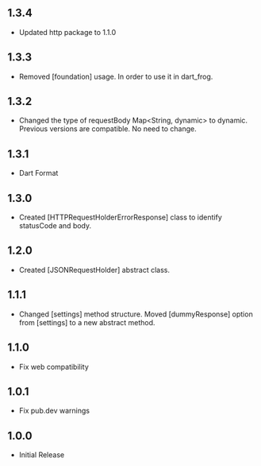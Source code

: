 ## 1.3.4

- Updated http package to 1.1.0

## 1.3.3

- Removed [foundation] usage. In order to use it in dart_frog.

## 1.3.2

- Changed the type of requestBody Map<String, dynamic> to dynamic. Previous versions are compatible. No need to change.

## 1.3.1

- Dart Format

## 1.3.0

- Created [HTTPRequestHolderErrorResponse] class to identify statusCode and body.

## 1.2.0

- Created [JSONRequestHolder] abstract class.

## 1.1.1

- Changed [settings] method structure.
  Moved [dummyResponse] option from [settings] to a new abstract method.

## 1.1.0

- Fix web compatibility

## 1.0.1

- Fix pub.dev warnings

## 1.0.0

- Initial Release

